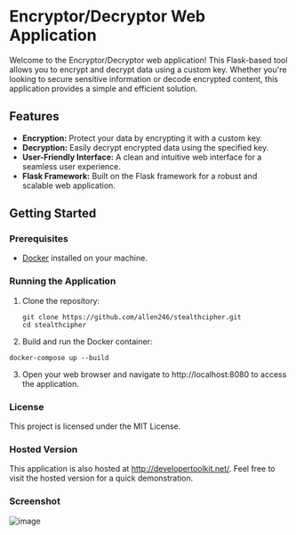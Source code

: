 # Encryptor/Decryptor Web Application

Welcome to the Encryptor/Decryptor web application! This Flask-based tool allows you to encrypt and decrypt data using a custom key. Whether you're looking to secure sensitive information or decode encrypted content, this application provides a simple and efficient solution.

## Features

- **Encryption:** Protect your data by encrypting it with a custom key.
- **Decryption:** Easily decrypt encrypted data using the specified key.
- **User-Friendly Interface:** A clean and intuitive web interface for a seamless user experience.
- **Flask Framework:** Built on the Flask framework for a robust and scalable web application.

## Getting Started

### Prerequisites

- [Docker](https://www.docker.com/) installed on your machine.

### Running the Application

1. Clone the repository:
   ```
   git clone https://github.com/allen246/stealthcipher.git
   cd stealthcipher
   ```
2.  Build and run the Docker container:
   ```
   docker-compose up --build
   ```
3.  Open your web browser and navigate to http://localhost:8080 to access the application.

### License

This project is licensed under the MIT License.

### Hosted Version

This application is also hosted at http://developertoolkit.net/. Feel free to visit the hosted version for a quick demonstration.

### Screenshot

![image](https://github.com/allen246/stealthcipher/assets/59170514/ff8afed3-f53d-41d9-95fe-bfe6327ff70c)

